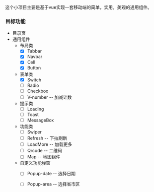 这个小项目主要是基于vue实现一套移动端的简单，实用，美观的通用组件。

### **目标功能**


-  目录页 
-  通用组件
     - 布局类
        - [x] Tabbar
        - [x] Navbar
        - [x] Cell
        - [x] Button
        
    - 表单类  
        - [x] Switch
        - [ ] Radio
        - [ ] Checkbox
        - [ ] V-number  -- 加减计数

    - 提示类
        - [ ] Loading
        - [ ] Toast
        - [ ] MessageBox
    
    - 功能类
        - [ ] Swiper
        - [ ] Refresh  -- 下拉刷新
        - [ ] LoadMore -- 加载更多
        - [ ] Qrcode   -- 二维码
        - [ ] Map      -- 地图组件

    - 自定义功能弹窗
        - [ ] Popup-date  -- 选择日期
        - [ ] Popup-area  -- 选择省市区




